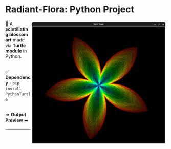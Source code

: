 # Radiant-Flora:  Python Project

<img align="right" alt="Coding" width="425" src="https://raw.githubusercontent.com/Xenometon/Mystic-flower/main/preview.png"> 

🌺 A **scintillating blossom art** made via **Turtle module** in Python.
<br>
<br>

✅ **Dependency -** `pip install PythonTurtle`
<br>
<br>

⇒ **Output Preview** ➡️





---------------------------
